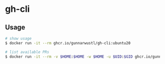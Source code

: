 # gh-cli

## Usage

```bash
# show usage
$ docker run -it --rm ghcr.io/gunnarwustl/gh-cli:ubuntu20
```

```bash
# list available PRs
$ docker run -it --rm -v $HOME:$HOME -w $HOME -u $UID:$GID ghcr.io/gunnarwustl/gh-cli:ubuntu20 pr list
```

